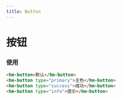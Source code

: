 ```yaml
---
title: Button
---
```


# 按钮
<script>
export default {
  data() {
    return {
      button: '默认'
    }
  }
}
</script>

<template>
  <hm-button>{{button}}</hm-button>
  <hm-button type="primary">主色</hm-button>
  <hm-button type="dashed">成功</hm-button>
  <hm-button type="danger">提示</hm-button>
</template>


### 使用
```html
<hm-button>默认</hm-button>
<hm-button type="primary">主色</hm-button>
<hm-button type="success">成功</hm-button>
<hm-button type="info">提示</hm-button>
```